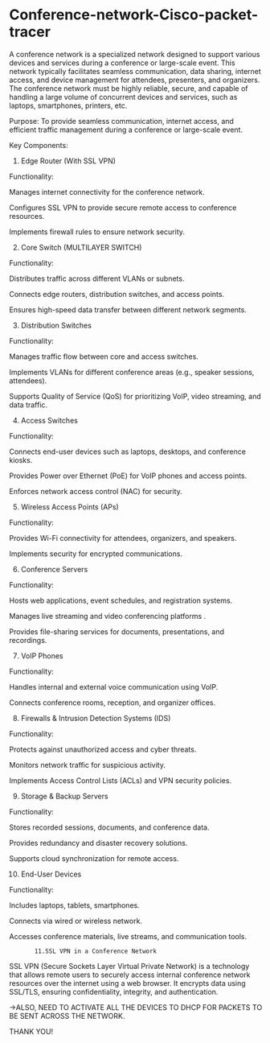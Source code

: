 # Conference-network-Cisco-packet-tracer









A conference network is a specialized network designed to support various devices and services during a conference or large-scale event. This network typically facilitates seamless communication, data sharing, internet access, and device management for attendees, presenters, and organizers. The conference network must be highly reliable, secure, and capable of handling a large volume of concurrent devices and services, such as laptops, smartphones, printers, etc. 

 

Purpose: To provide seamless communication, internet access, and efficient traffic management during a conference or large-scale event. 

 

 

Key Components: 

1. Edge Router (With SSL VPN) 

Functionality: 

Manages internet connectivity for the conference network. 

Configures SSL VPN to provide secure remote access to conference resources. 

Implements firewall rules to ensure network security. 

2. Core Switch (MULTILAYER SWITCH) 

Functionality: 

Distributes traffic across different VLANs or subnets. 

Connects edge routers, distribution switches, and access points. 

Ensures high-speed data transfer between different network segments. 

3. Distribution Switches 

Functionality: 

Manages traffic flow between core and access switches. 

Implements VLANs for different conference areas (e.g., speaker sessions, attendees). 

Supports Quality of Service (QoS) for prioritizing VoIP, video streaming, and data traffic. 

4. Access Switches 

Functionality: 

Connects end-user devices such as laptops, desktops, and conference kiosks. 

Provides Power over Ethernet (PoE) for VoIP phones and access points. 

Enforces network access control (NAC) for security. 

5. Wireless Access Points (APs) 

Functionality: 

Provides Wi-Fi connectivity for attendees, organizers, and speakers. 

Implements  security for encrypted communications. 

6. Conference Servers 

Functionality: 

Hosts web applications, event schedules, and registration systems. 

Manages live streaming and video conferencing platforms . 

Provides file-sharing services for documents, presentations, and recordings. 

7. VoIP Phones  

Functionality: 

Handles internal and external voice communication using VoIP. 

Connects conference rooms, reception, and organizer offices. 

8. Firewalls & Intrusion Detection Systems (IDS) 

Functionality: 

Protects against unauthorized access and cyber threats. 

Monitors network traffic for suspicious activity. 

Implements Access Control Lists (ACLs) and VPN security policies. 

9. Storage & Backup Servers 

Functionality: 

Stores recorded sessions, documents, and conference data. 

Provides redundancy and disaster recovery solutions. 

Supports cloud synchronization for remote access. 

10. End-User Devices 

Functionality: 

Includes laptops, tablets, smartphones. 

Connects via wired or wireless network. 

Accesses conference materials, live streams, and communication tools. 

 

           11.SSL VPN in a Conference Network 

SSL VPN (Secure Sockets Layer Virtual Private Network) is a technology that allows remote users to securely access internal conference network resources over the internet using a web browser. It encrypts data using SSL/TLS, ensuring confidentiality, integrity, and authentication. 

 

->ALSO, NEED TO ACTIVATE ALL THE DEVICES TO DHCP FOR PACKETS TO BE SENT ACROSS THE NETWORK. 

 

 

 

 

THANK YOU! 

 
